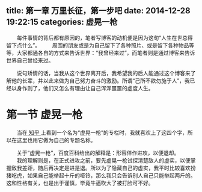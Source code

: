 title: 第一章 万里长征，第一步吧
date: 2014-12-28 19:22:15
categories: 虚晃一枪
---

　　每件事情的背后都有原因的，笔者写博客的动机便是因为这句“人生在世总得留下点什么”。
　　周围的朋友或是为自己留下了各种照片、或是留下各种物品等等，大家都通各自的方式来告诉世界：“我曾经来过”，而笔者则是通过博客来告诉世界自己曾经来过。

　　说句矫情的话，当我从这个世界离开后，我希望我的后人能通过这个博客来了解他的长辈，并以此来做为自己努力奋斗的激励。所谓“己所不欲勿施于人”，我已经以身作则了，他们又怎么有理由让自己浑浑噩噩的虚度人生。

# 第一节 虚晃一枪 #
　　当在[ 知乎 ](http://www.zhihu.com/)上看到一个名为“虚晃一枪”的专栏时，我就喜欢上了这四个字，所以在这里也用它做为自己的专题名称。

　　关于“虚晃一枪”，百度百科给出的解释是：形容佯作进攻，以便退却。
　　我的理解则是，在正式进攻之前，要先虚晃一枪试探清楚敌人的虚实，以便掌握敌我差距，随后再决定是进是退。所以为了隐藏自己的虚实，我平时比较喜欢扮猪吃虎，如果自己能举起十斤的哑铃，那么我只会告诉别人自己只能举起两斤的。这和性格有关，也是出于谨慎，毕竟牛逼吹大了被打脸可不好。
<br><br>